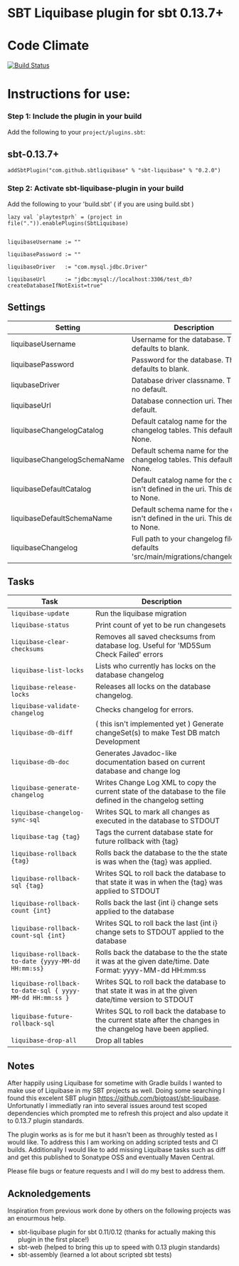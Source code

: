 SBT Liquibase plugin for sbt 0.13.7+
====================================

# Code Climate
[![Build Status](https://travis-ci.org/sbtliquibase/sbt-liquibase-plugin.svg)](https://travis-ci.org/sbtliquibase/sbt-liquibase-plugin)

# Instructions for use:
### Step 1: Include the plugin in your build

Add the following to your `project/plugins.sbt`:

## sbt-0.13.7+

    addSbtPlugin("com.github.sbtliquibase" % "sbt-liquibase" % "0.2.0")

### Step 2: Activate sbt-liquibase-plugin in your build

Add the following to your 'build.sbt' ( if you are using build.sbt )


    lazy val `playtestprh` = (project in file(".")).enablePlugins(SbtLiquibase)
    
    
    liquibaseUsername := ""

    liquibasePassword := ""

    liquibaseDriver   := "com.mysql.jdbc.Driver"

    liquibaseUrl      := "jdbc:mysql://localhost:3306/test_db?createDatabaseIfNotExist=true"

## Settings

|Setting|Description|Example|
|-------|-----------|-------|
|liquibaseUsername|Username for the database. This defaults to blank.|`liquibaseUsername := "your_db_username"`|
|liquibasePassword|Password for the database. This defaults to blank.|`liquibasePassword := "secret"`|
|liqubaseDriver|Database driver classname. There is no default.|`liquibaseDriver := "com.mysql.jdbc.Driver"`|
|liquibaseUrl|Database connection uri. There is no default.|`liquibaseUrl := "jdbc:mysql://localhost:3306/mydb"`|
|liquibaseChangelogCatalog|Default catalog name for the changelog tables. This defaults to None.|`liquibaseChangelogCatalog := Some("my_catalog")`|
|liquibaseChangelogSchemaName|Default schema name for the changelog tables. This defaults to None.|`liquibaseChangelogSchemaName := Some("my_schema")`|
|liquibaseDefaultCatalog|Default catalog name for the db if it isn't defined in the uri. This defaults to None.|`liquibaseDefaultCatalog := Some("my_catalog")`|
|liquibaseDefaultSchemaName|Default schema name for the db if it isn't defined in the uri. This defaults to None.|`liquibaseDefaultSchemaName := Some("my_schema")`|
|liquibaseChangelog|Full path to your changelog file. This defaults 'src/main/migrations/changelog.xml'.|`liquibaseChangelog := "other/path/dbchanges.xml"`|

## Tasks

|Task|Description|
|----|-----------|
|`liquibase-update`|Run the liquibase migration|
|`liquibase-status`|Print count of yet to be run changesets|
|`liquibase-clear-checksums`|Removes all saved checksums from database log. Useful for 'MD5Sum Check Failed' errors|
|`liquibase-list-locks`|Lists who currently has locks on the database changelog|
|`liquibase-release-locks`|Releases all locks on the database changelog.|
|`liquibase-validate-changelog`|Checks changelog for errors.|
|`liquibase-db-diff`|( this isn't implemented yet ) Generate changeSet(s) to make Test DB match Development|
|`liquibase-db-doc`|Generates Javadoc-like documentation based on current database and change log|
|`liquibase-generate-changelog`|Writes Change Log XML to copy the current state of the database to the file defined in the changelog setting|
|`liquibase-changelog-sync-sql`|Writes SQL to mark all changes as executed in the database to STDOUT|
|`liquibase-tag {tag}`|Tags the current database state for future rollback with {tag}|
|`liquibase-rollback {tag}`|Rolls back the database to the the state is was when the {tag} was applied.|
|`liquibase-rollback-sql {tag}`|Writes SQL to roll back the database to that state it was in when the {tag} was applied to STDOUT|
|`liquibase-rollback-count {int}`|Rolls back the last {int i} change sets applied to the database|
|`liquibase-rollback-count-sql {int}`|Writes SQL to roll back the last {int i} change sets to STDOUT applied to the database|
|`liquibase-rollback-to-date {yyyy-MM-dd HH:mm:ss}`|Rolls back the database to the the state it was at the given date/time. Date Format: yyyy-MM-dd HH:mm:ss|
|`liquibase-rollback-to-date-sql { yyyy-MM-dd HH:mm:ss }`|Writes SQL to roll back the database to that state it was in at the given date/time version to STDOUT|
|`liquibase-future-rollback-sql`|Writes SQL to roll back the database to the current state after the changes in the changelog have been applied.|
|`liquibase-drop-all`|Drop all tables|

Notes
------------------
After happily using Liquibase for sometime with Gradle builds I wanted to make use of Liquibase in my SBT projects as well.  Doing some searching I found this excelent SBT plugin https://github.com/bigtoast/sbt-liquibase. Unfortunatly I immediatly ran into several issues around test scoped dependencies which prompted me to refresh this project and also update it to 0.13.7 plugin standards.

The plugin works as is for me but it hasn't been as throughly tested as I would like.  To address this I am working on adding scripted tests and CI builds.  Additionally I would like to add missing Liquibase tasks such as diff and get this published to Sonatype OSS and eventually Maven Central.

Please file bugs or feature requests and I will do my best to address them.

Acknoledgements
---------------
Inspiration from previous work done by others on the following projects was an enourmous help.
 * sbt-liquibase plugin for sbt 0.11/0.12 (thanks for actually making this plugin in the first place!)
 * sbt-web (helped to bring this up to speed with 0.13 plugin standards)
 * sbt-assembly (learned a lot about scripted sbt tests)



